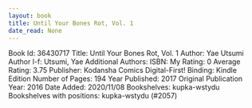 ```yaml
---
layout: book
title: Until Your Bones Rot, Vol. 1
date_read: None
---
```


Book Id: 36430717
Title: Until Your Bones Rot, Vol. 1
Author: Yae Utsumi
Author l-f: Utsumi, Yae
Additional Authors: 
ISBN: 
My Rating: 0
Average Rating: 3.75
Publisher: Kodansha Comics Digital-First!
Binding: Kindle Edition
Number of Pages: 194
Year Published: 2017
Original Publication Year: 2016
Date Added: 2020/11/08
Bookshelves: kupka-wstydu
Bookshelves with positions: kupka-wstydu (#2057)

